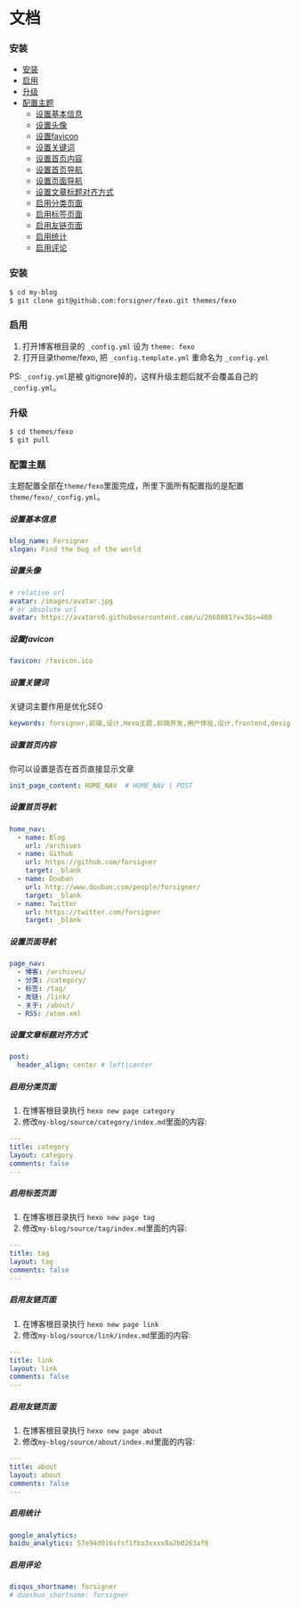 # 文档

### 安装
- [安装](#安装)
- [启用](#启用)
- [升级](#升级)
- [配置主题](#配置主题)
  - [设置基本信息](#设置基本信息)
  - [设置头像](#设置头像)
  - [设置favicon](#设置favicon)
  - [设置关键词](#设置关键词)
  - [设置首页内容](#设置首页内容)
  - [设置首页导航](#设置首页导航)
  - [设置页面导航](#设置页面导航)
  - [设置文章标题对齐方式](#设置文章标题对齐方式)
  - [启用分类页面](#启用分类页面)
  - [启用标签页面](#启用标签页面)
  - [启用友链页面](#启用友链页面)
  - [启用统计](#启用统计)
  - [启用评论](#启用评论)


### 安装

```bash
$ cd my-blog
$ git clone git@github.com:forsigner/fexo.git themes/fexo
```

### 启用

1. 打开博客根目录的 `_config.yml` 设为 `theme: fexo`
2. 打开目录theme/fexo, 把 `_config.template.yml` 重命名为 `_config.yml`

PS: `_config.yml`是被 gitignore掉的，这样升级主题后就不会覆盖自己的`_config.yml`。

### 升级

```bash
$ cd themes/fexo
$ git pull
```

### 配置主题

主题配置全部在`theme/fexo`里面完成，所里下面所有配置指的是配置`theme/fexo/_config.yml`。

##### 设置基本信息
```yml
blog_name: Forsigner
slogan: Find the bug of the world
```

##### 设置头像

``` yml
# relative url
avatar: /images/avatar.jpg
# or absolute url
avatar: https://avatars0.githubusercontent.com/u/2668081?v=3&s=460
```

##### 设置favicon

``` yml
favicon: /favicon.ico
```

##### 设置关键词

关键词主要作用是优化SEO

```yml
keywords: forsigner,前端,设计,Hexo主题,前端开发,用户体验,设计,frontend,design,nodejs,JavaScript
```

##### 设置首页内容

你可以设置是否在首页直接显示文章

```yml
init_page_content: HOME_NAV  # HOME_NAV | POST
```

##### 设置首页导航

```yml
home_nav:
  - name: Blog
    url: /archives
  - name: Github
    url: https://github.com/forsigner
    target: _blank
  - name: Douban
    url: http://www.douban.com/people/forsigner/
    target: _blank
  - name: Twitter
    url: https://twitter.com/forsigner
    target: _blank

```

##### 设置页面导航

```yml
page_nav:
  - 博客: /archives/
  - 分类: /category/
  - 标签: /tag/
  - 友链: /link/
  - 关于: /about/
  - RSS: /atom.xml
```

##### 设置文章标题对齐方式

```yml
post:
  header_align: center # left|center
```

##### 启用分类页面

1. 在博客根目录执行 `hexo new page category`
2. 修改`my-blog/source/category/index.md`里面的内容:

```yml
---
title: category
layout: category
comments: false
---
```

##### 启用标签页面

1. 在博客根目录执行 `hexo new page tag`
2. 修改`my-blog/source/tag/index.md`里面的内容:

```yml
---
title: tag
layout: tag
comments: false
---
```

##### 启用友链页面

1. 在博客根目录执行 `hexo new page link`
2. 修改`my-blog/source/link/index.md`里面的内容:

```yml
---
title: link
layout: link
comments: false
---
```

##### 启用友链页面

1. 在博客根目录执行 `hexo new page about`
2. 修改`my-blog/source/about/index.md`里面的内容:

```yml
---
title: about
layout: about
comments: false
---
```

##### 启用统计

```yml
google_analytics:
baidu_analytics: 57e94d016sfsf1fba3xxxx8a2b0263af0
```

##### 启用评论

```yml
disqus_shortname: forsigner
# duoshuo_shortname: forsigner
```
